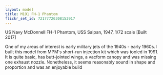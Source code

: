 ```yaml
---
layout: model
title: M191 FH-1 Phantom
flickr_set_id: 72177720308153917
---
```


US Navy McDonnell FH-1 Phantom, USS Saipan, 1947, 1/72 scale [Built 2017]

One of my areas of interest is early military jets of the 1940s - early 1960s. I built this model from MPM&#39;s short-run injection kit which was tooled in 1991.
It is quite basic, has butt-jointed wings, a vacform canopy and was missing one exhaust nozzle. Nonetheless, it seems reasonably sound in shape and proportion and was an enjoyable build 



